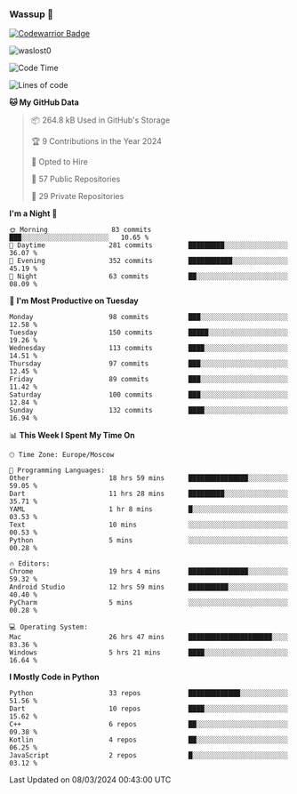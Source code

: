 ### Wassup 👋

[![Codewarrior Badge](https://www.codewars.com/users/waslost/badges/small)](https://www.codewars.com/users/waslost)

<p align="left"> <img src="https://komarev.com/ghpvc/?username=waslost0" alt="waslost0" /></p>

<!--START_SECTION:waka-->
![Code Time](http://img.shields.io/badge/Code%20Time-4%2C009%20hrs%2057%20mins-blue)

![Lines of code](https://img.shields.io/badge/From%20Hello%20World%20I%27ve%20Written-1.4%20million%20lines%20of%20code-blue)

**🐱 My GitHub Data** 

> 📦 264.8 kB Used in GitHub's Storage 
 > 
> 🏆 9 Contributions in the Year 2024
 > 
> 💼 Opted to Hire
 > 
> 📜 57 Public Repositories 
 > 
> 🔑 29 Private Repositories 
 > 
**I'm a Night 🦉** 

```text
🌞 Morning                83 commits          ███░░░░░░░░░░░░░░░░░░░░░░   10.65 % 
🌆 Daytime                281 commits         █████████░░░░░░░░░░░░░░░░   36.07 % 
🌃 Evening                352 commits         ███████████░░░░░░░░░░░░░░   45.19 % 
🌙 Night                  63 commits          ██░░░░░░░░░░░░░░░░░░░░░░░   08.09 % 
```
📅 **I'm Most Productive on Tuesday** 

```text
Monday                   98 commits          ███░░░░░░░░░░░░░░░░░░░░░░   12.58 % 
Tuesday                  150 commits         █████░░░░░░░░░░░░░░░░░░░░   19.26 % 
Wednesday                113 commits         ████░░░░░░░░░░░░░░░░░░░░░   14.51 % 
Thursday                 97 commits          ███░░░░░░░░░░░░░░░░░░░░░░   12.45 % 
Friday                   89 commits          ███░░░░░░░░░░░░░░░░░░░░░░   11.42 % 
Saturday                 100 commits         ███░░░░░░░░░░░░░░░░░░░░░░   12.84 % 
Sunday                   132 commits         ████░░░░░░░░░░░░░░░░░░░░░   16.94 % 
```


📊 **This Week I Spent My Time On** 

```text
🕑︎ Time Zone: Europe/Moscow

💬 Programming Languages: 
Other                    18 hrs 59 mins      ███████████████░░░░░░░░░░   59.05 % 
Dart                     11 hrs 28 mins      █████████░░░░░░░░░░░░░░░░   35.71 % 
YAML                     1 hr 8 mins         █░░░░░░░░░░░░░░░░░░░░░░░░   03.53 % 
Text                     10 mins             ░░░░░░░░░░░░░░░░░░░░░░░░░   00.53 % 
Python                   5 mins              ░░░░░░░░░░░░░░░░░░░░░░░░░   00.28 % 

🔥 Editors: 
Chrome                   19 hrs 4 mins       ███████████████░░░░░░░░░░   59.32 % 
Android Studio           12 hrs 59 mins      ██████████░░░░░░░░░░░░░░░   40.40 % 
PyCharm                  5 mins              ░░░░░░░░░░░░░░░░░░░░░░░░░   00.28 % 

💻 Operating System: 
Mac                      26 hrs 47 mins      █████████████████████░░░░   83.36 % 
Windows                  5 hrs 21 mins       ████░░░░░░░░░░░░░░░░░░░░░   16.64 % 
```

**I Mostly Code in Python** 

```text
Python                   33 repos            █████████████░░░░░░░░░░░░   51.56 % 
Dart                     10 repos            ████░░░░░░░░░░░░░░░░░░░░░   15.62 % 
C++                      6 repos             ██░░░░░░░░░░░░░░░░░░░░░░░   09.38 % 
Kotlin                   4 repos             ██░░░░░░░░░░░░░░░░░░░░░░░   06.25 % 
JavaScript               2 repos             █░░░░░░░░░░░░░░░░░░░░░░░░   03.12 % 
```




 Last Updated on 08/03/2024 00:43:00 UTC
<!--END_SECTION:waka-->

